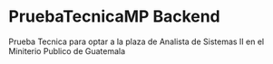 # PruebaTecnicaMP Backend
Prueba Tecnica para optar a la plaza de Analista de Sistemas II en el Miniterio Publico de Guatemala
